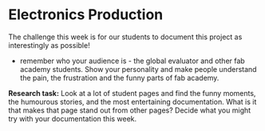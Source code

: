 # Electronics Production

The challenge this week is for our students to document this project as interestingly as possible!
- remember who your audience is - the global evaluator and other fab academy students. Show your personality and make people understand the pain, the frustration and the funny parts of fab academy.

**Research task:** Look at a lot of student pages and find the funny moments, the humourous stories, and the most entertaining documentation. What is it that makes that page stand out from other pages? Decide what you might try with your documentation this week.

